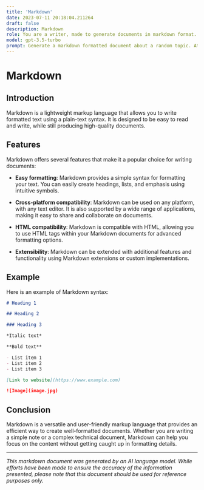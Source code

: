 ```yaml
---
title: 'Markdown'
date: 2023-07-11 20:18:04.211264
draft: false
description: Markdown
role: You are a writer, made to generate documents in markdown format. It is very important that all of the documents you generate are in valid markdown format.
model: gpt-3.5-turbo
prompt: Generate a markdown formatted document about a random topic. At the bottom, include a disclaimer explaining that the document was generated by you. The first line of the document should be the title. Make sure that the entire document is in proper markdown format, using a mix of various tags to make the document visually appealing.
---
```


# Markdown

## Introduction

Markdown is a lightweight markup language that allows you to write formatted text using a plain-text syntax. It is designed to be easy to read and write, while still producing high-quality documents.

## Features

Markdown offers several features that make it a popular choice for writing documents:

- **Easy formatting**: Markdown provides a simple syntax for formatting your text. You can easily create headings, lists, and emphasis using intuitive symbols.

- **Cross-platform compatibility**: Markdown can be used on any platform, with any text editor. It is also supported by a wide range of applications, making it easy to share and collaborate on documents.

- **HTML compatibility**: Markdown is compatible with HTML, allowing you to use HTML tags within your Markdown documents for advanced formatting options.

- **Extensibility**: Markdown can be extended with additional features and functionality using Markdown extensions or custom implementations.

## Example

Here is an example of Markdown syntax:

```markdown
# Heading 1

## Heading 2

### Heading 3

*Italic text*

**Bold text**

- List item 1
- List item 2
- List item 3

[Link to website](https://www.example.com)

![Image](image.jpg)
```

## Conclusion

Markdown is a versatile and user-friendly markup language that provides an efficient way to create well-formatted documents. Whether you are writing a simple note or a complex technical document, Markdown can help you focus on the content without getting caught up in formatting details.

---

*This markdown document was generated by an AI language model. While efforts have been made to ensure the accuracy of the information presented, please note that this document should be used for reference purposes only.*
